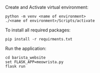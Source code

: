 Create and Activate virtual environment:
```
python -m venv <name of environment>
./<name of environment>/Scripts/activate
```

To install all required packages:
```
pip install -r requirments.txt
```

Run the application:
```
cd barista_website
set FLASK_APP=meowrista.py
flask run
```